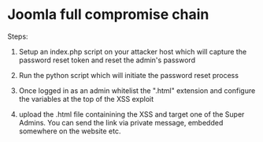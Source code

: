 # Joomla full compromise chain

Steps:

1) Setup an index.php script on your attacker host which will capture the password reset token and reset the admin's password

2) Run the python script which will initiate the password reset process

3) Once logged in as an admin whitelist the ".html" extension and configure the variables at the top of the XSS exploit

4) upload the .html file containining the XSS and target one of the Super Admins. You can send the link via private message, embedded somewhere on the website etc.

